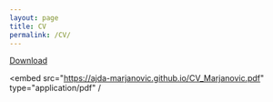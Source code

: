 ```yaml
---
layout: page
title: CV
permalink: /CV/
---
```


[Download](https://ajda-marjanovic.github.io/CV_Marjanovic.pdf)

<embed src="https://ajda-marjanovic.github.io/CV_Marjanovic.pdf" type="application/pdf" /
